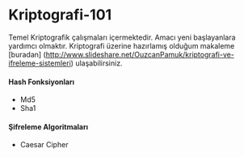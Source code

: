 # Kriptografi-101
Temel Kriptografik çalışmaları içermektedir. Amacı yeni başlayanlara yardımcı olmaktır. 
<return> Kriptografi üzerine hazırlamış olduğum makaleme [buradan] (http://www.slideshare.net/OuzcanPamuk/kriptografi-ve-ifreleme-sistemleri) ulaşabilirsiniz.

#### Hash Fonksiyonları
- Md5
- Sha1

#### Şifreleme Algoritmaları
- Caesar Cipher

